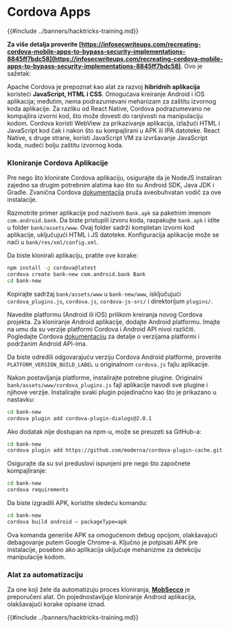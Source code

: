 # Cordova Apps

{{#include ../banners/hacktricks-training.md}}

**Za više detalja proverite [https://infosecwriteups.com/recreating-cordova-mobile-apps-to-bypass-security-implementations-8845ff7bdc58](https://infosecwriteups.com/recreating-cordova-mobile-apps-to-bypass-security-implementations-8845ff7bdc58)**. Ovo je sažetak:

Apache Cordova je prepoznat kao alat za razvoj **hibridnih aplikacija** koristeći **JavaScript, HTML i CSS**. Omogućava kreiranje Android i iOS aplikacija; međutim, nema podrazumevani mehanizam za zaštitu izvornog koda aplikacije. Za razliku od React Native, Cordova podrazumevano ne kompajlira izvorni kod, što može dovesti do ranjivosti na manipulaciju kodom. Cordova koristi WebView za prikazivanje aplikacija, izlažući HTML i JavaScript kod čak i nakon što su kompajlirani u APK ili IPA datoteke. React Native, s druge strane, koristi JavaScript VM za izvršavanje JavaScript koda, nudeći bolju zaštitu izvornog koda.

### Kloniranje Cordova Aplikacije

Pre nego što klonirate Cordova aplikaciju, osigurajte da je NodeJS instaliran zajedno sa drugim potrebnim alatima kao što su Android SDK, Java JDK i Gradle. Zvanična Cordova [dokumentacija](https://cordova.apache.org/docs/en/11.x/guide/cli/#install-pre-requisites-for-building) pruža sveobuhvatan vodič za ove instalacije.

Razmotrite primer aplikacije pod nazivom `Bank.apk` sa paketnim imenom `com.android.bank`. Da biste pristupili izvoru koda, raspakujte `bank.apk` i idite u folder `bank/assets/www`. Ovaj folder sadrži kompletan izvorni kod aplikacije, uključujući HTML i JS datoteke. Konfiguracija aplikacije može se naći u `bank/res/xml/config.xml`.

Da biste klonirali aplikaciju, pratite ove korake:
```bash
npm install -g cordova@latest
cordova create bank-new com.android.bank Bank
cd bank-new
```
Kopirajte sadržaj `bank/assets/www` u `bank-new/www`, isključujući `cordova_plugins.js`, `cordova.js`, `cordova-js-src/` i direktorijum `plugins/`.

Navedite platformu (Android ili iOS) prilikom kreiranja novog Cordova projekta. Za kloniranje Android aplikacije, dodajte Android platformu. Imajte na umu da su verzije platformi Cordova i Android API nivoi različiti. Pogledajte Cordova [dokumentaciju](https://cordova.apache.org/docs/en/11.x/guide/platforms/android/) za detalje o verzijama platformi i podržanim Android API-ima.

Da biste odredili odgovarajuću verziju Cordova Android platforme, proverite `PLATFORM_VERSION_BUILD_LABEL` u originalnom `cordova.js` fajlu aplikacije.

Nakon postavljanja platforme, instalirajte potrebne plugine. Originalni `bank/assets/www/cordova_plugins.js` fajl aplikacije navodi sve plugine i njihove verzije. Instalirajte svaki plugin pojedinačno kao što je prikazano u nastavku:
```bash
cd bank-new
cordova plugin add cordova-plugin-dialogs@2.0.1
```
Ako dodatak nije dostupan na npm-u, može se preuzeti sa GitHub-a:
```bash
cd bank-new
cordova plugin add https://github.com/moderna/cordova-plugin-cache.git
```
Osigurajte da su svi preduslovi ispunjeni pre nego što započnete kompajliranje:
```bash
cd bank-new
cordova requirements
```
Da biste izgradili APK, koristite sledeću komandu:
```bash
cd bank-new
cordova build android — packageType=apk
```
Ova komanda generiše APK sa omogućenom debug opcijom, olakšavajući debagovanje putem Google Chrome-a. Ključno je potpisati APK pre instalacije, posebno ako aplikacija uključuje mehanizme za detekciju manipulacije kodom.

### Alat za automatizaciju

Za one koji žele da automatizuju proces kloniranja, **[MobSecco](https://github.com/Anof-cyber/MobSecco)** je preporučeni alat. On pojednostavljuje kloniranje Android aplikacija, olakšavajući korake opisane iznad.

{{#include ../banners/hacktricks-training.md}}
